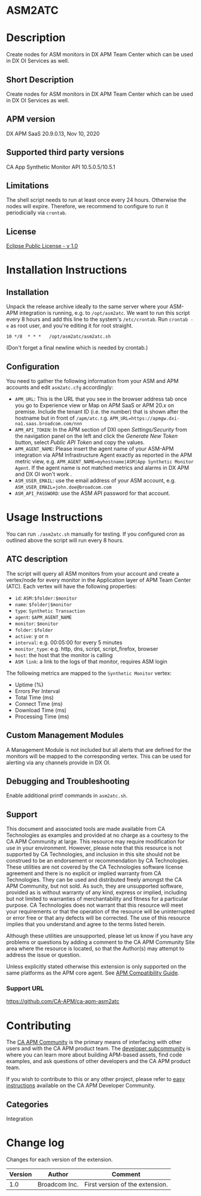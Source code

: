 # ASM2ATC

# Description
Create nodes for ASM monitors in DX APM Team Center which can be used in DX OI Services as well.

## Short Description
Create nodes for ASM monitors in DX APM Team Center which can be used in DX OI Services as well.

## APM version
DX APM SaaS 20.9.0.13, Nov 10, 2020

## Supported third party versions
CA App Synthetic Monitor API 10.5.0.5/10.5.1

## Limitations
The shell script needs to run at least once every 24 hours. Otherwise the nodes will expire. Therefore, we recommend to configure to run it periodicially via `crontab`.

## License
[Eclipse Public License - v 1.0](LICENSE)

# Installation Instructions

## Installation
Unpack the release archive ideally to the same server where your ASM-APM integration is running, e.g. to `/opt/asm2atc`.
We want to run this script every 8 hours and add this line to the system's `/etc/crontab`. Run `crontab -e` as root user, and you're editing it for root straight.

```
10 */8  * * *   /opt/asm2atc/asm2atc.sh
```
(Don't forget a final newline which is needed by crontab.)

## Configuration
You need to gather the following information from your ASM and APM accounts and edit `asm2atc.cfg` accordingly:
* `APM_URL`: This is the URL that you see in the browser address tab once you go to Experience view or Map on APM SaaS or APM 20.x on premise. Include the tenant ID (i.e. the number) that is shown after the hostname but in front of `/apm/atc`. r.g. `APM_URL=https://apmgw.dxi-na1.saas.broadcom.com/nnn`
* `APM_API_TOKEN`: In the APM section of DXI open *Settings/Security* from the navigation panel on the left and click the *Generate New Token* button, select *Public API Token* and copy the values.
* `APM_AGENT_NAME`: Please insert the agent name of your ASM-APM integration via APM Infrastructure Agent exactly as reported in the APM metric view, e.g. `APM_AGENT_NAME=myhostname|ASM|App Synthetic Monitor Agent`. If the agent name is not matched metrics and alarms in DX APM and DX OI won't work .
* `ASM_USER_EMAIL`: use the email address of your ASM account, e.g. `ASM_USER_EMAIL=john.doe@broadcom.com`
* `ASM_API_PASSWORD`: use the ASM API password for that account.


# Usage Instructions
You can run `./asm2atc.sh` manually for testing. If you configured cron as outlined above the script will run every 8 hours.

## ATC description
The script will query all ASM monitors from your account and create a vertex/node for every monitor in the Application layer of APM Team Center (ATC).
Each vertex will have the following properties:
* `id`: `ASM:$folder:$monitor`
* `name`: `$folder|$monitor`
* `type`: `Synthetic Transaction`
* `agent`: `$APM_AGENT_NAME`
* `monitor`: `$monitor`
* `folder`: `$folder`
* `active`: y or n
* `interval`: e.g. 00:05:00 for every 5 minutes
* `monitor_type`: e.g. http, dns, script, script_firefox, browser
* `host`: the host that the monitor is calling
* `ASM link`: a link to the logs of that monitor, requires ASM login

The following metrics are mapped to the `Synthetic Monitor` vertex:
* Uptime (%)
* Errors Per Interval
* Total Time (ms)
* Connect Time (ms)
* Download Time (ms)
* Processing Time (ms)

## Custom Management Modules
A Management Module is not included but all alerts that are defined for the monitors will be mapped to the corresponding vertex. This can be used for alerting via any channels provide in DX OI.


## Debugging and Troubleshooting
Enable additional printf commands in `asm2atc.sh`.


## Support
This document and associated tools are made available from CA Technologies as examples and provided at no charge as a courtesy to the CA APM Community at large. This resource may require modification for use in your environment. However, please note that this resource is not supported by CA Technologies, and inclusion in this site should not be construed to be an endorsement or recommendation by CA Technologies. These utilities are not covered by the CA Technologies software license agreement and there is no explicit or implied warranty from CA Technologies. They can be used and distributed freely amongst the CA APM Community, but not sold. As such, they are unsupported software, provided as is without warranty of any kind, express or implied, including but not limited to warranties of merchantability and fitness for a particular purpose. CA Technologies does not warrant that this resource will meet your requirements or that the operation of the resource will be uninterrupted or error free or that any defects will be corrected. The use of this resource implies that you understand and agree to the terms listed herein.

Although these utilities are unsupported, please let us know if you have any problems or questions by adding a comment to the CA APM Community Site area where the resource is located, so that the Author(s) may attempt to address the issue or question.

Unless explicitly stated otherwise this extension is only supported on the same platforms as the APM core agent. See [APM Compatibility Guide](https://techdocs.broadcom.com/us/product-content/status/compatibility-matrix/application-performance-management-compatibility-guide.html).

### Support URL
https://github.com/CA-APM/ca-apm-asm2atc

# Contributing
The [CA APM Community](https://communities.ca.com/community/ca-apm) is the primary means of interfacing with other users and with the CA APM product team.  The [developer subcommunity](https://communities.ca.com/community/ca-apm/ca-developer-apm) is where you can learn more about building APM-based assets, find code examples, and ask questions of other developers and the CA APM product team.

If you wish to contribute to this or any other project, please refer to [easy instructions](https://communities.ca.com/docs/DOC-231150910) available on the CA APM Developer Community.

## Categories
Integration


# Change log
Changes for each version of the extension.

Version | Author | Comment
--------|--------|--------
1.0 | Broadcom Inc. | First version of the extension.
